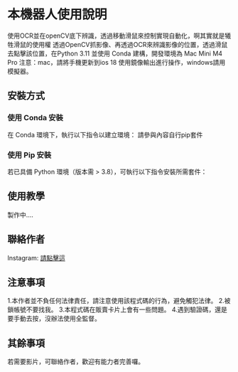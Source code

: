 # 本機器人使用說明

使用OCR並在openCV底下辨識，透過移動滑鼠來控制實現自動化，啊其實就是犧牲滑鼠的使用權
透過OpenCV抓影像、再透過OCR來辨識影像的位置，透過滑鼠去點擊該位置，在Python 3.11 並使用 Conda 建構，開發環境為 Mac Mini M4 Pro
注意：mac，請將手機更新到ios 18 使用鏡像輸出進行操作，windows請用模擬器。

## 安裝方式

### 使用 Conda 安裝

在 Conda 環境下，執行以下指令以建立環境：
請參與內容自行pip套件

### 使用 Pip 安裝

若已具備 Python 環境（版本需 > 3.8），可執行以下指令安裝所需套件：

## 使用教學

製作中....

## 聯絡作者

Instagram: [請點擊這](https://www.instagram.com/junyan_0826/)

## 注意事項

1.本作者並不負任何法律責任，請注意使用該程式碼的行為，避免觸犯法律。
2.被鎖帳號不要找我。
3.本程式碼在販賣卡片上會有一些問題。
4.遇到驗證碼，還是要手動去按，沒辦法使用全監督。

## 其餘事項

若需要影片，可聯絡作者，歡迎有能力者完善囉。
